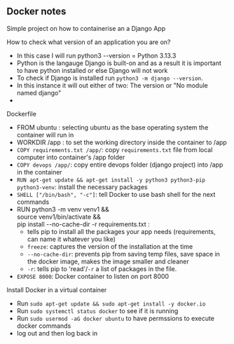 ## Docker notes

Simple project on how to containerise an a Django App

How to check what version of an application you are on?
  - In this case I will run python3 --version = Python 3.13.3
  - Python is the langauge Django is built-on and as a result it is important to have python installed or else Django will not work
  - To check if Django is installed run `python3 -m django --version`.
  - In this instance it will out either of two: The version or "No module named django"
  - 

Dockerfile
  - FROM ubuntu : selecting ubuntu as the base operating system the container will run in
  - WORKDIR /app : to set the working directory inside the container to /app
  - `COPY requirements.txt /app/`: copy `requirements.txt` file from local computer into container's /app folder
  - `COPY devops /app/`: copy entire devops folder (django project) into /app in the container
  - `RUN apt-get update && apt-get install -y python3 python3-pip python3-venv`: install the necessary packages
  - `SHELL ["/bin/bash", "-c"]`: tell Docker to use bash shell for the next commands
  - RUN python3 -m venv venv1 && \
    source venv1/bin/activate && \
    pip install --no-cache-dir -r requirements.txt : 
      - tells pip to install all the packages your app needs (requirements, can name it whatever you like)
      - `freeze`: captures the version of the installation at the time
      - `--no-cache-dir`: prevents pip from saving temp files, save space in the docker image, makes the image smaller and cleaner
      - `-r`: tells pip to 'read'/`-r` a list of packages in the file.
  - `EXPOSE 8000`: Docker container to listen on port 8000

Install Docker in a virtual container

- Run `sudo apt-get update && sudo apt-get install -y docker.io`
- Run `sudo systemctl status docker` to see if it is running
- Run `sudo usermod -aG docker ubuntu` to have permssions to execute docker commands
- log out and then log back in

